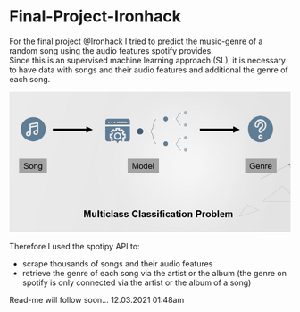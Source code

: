 # Final-Project-Ironhack

For the final project @Ironhack I tried to predict the music-genre of a random song using the audio features spotify provides. <br>
Since this is an supervised machine learning approach (SL), it is necessary to have data with songs and their audio features and additional the genre of each song. <br>

![alt text](https://github.com/powerflo-data/Final-Project-Ironhack/blob/main/research_question.JPG)

Therefore I used the spotipy API to: <br>
- scrape thousands of songs and their audio features <br>
- retrieve the genre of each song via the artist or the album (the genre on spotify is only connected via the artist or the album of a song) <br>
    
  
Read-me will follow soon... 12.03.2021 01:48am
